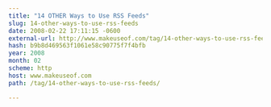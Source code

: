```yaml
---
title: "14 OTHER Ways to Use RSS Feeds"
slug: 14-other-ways-to-use-rss-feeds
date: 2008-02-22 17:11:15 -0600
external-url: http://www.makeuseof.com/tag/14-other-ways-to-use-rss-feeds/
hash: b9b8d469563f1061e58c90775f7f4bfb
year: 2008
month: 02
scheme: http
host: www.makeuseof.com
path: /tag/14-other-ways-to-use-rss-feeds/

---
```



